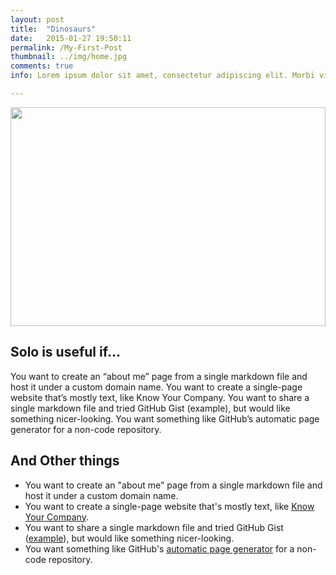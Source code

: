 ```yaml
---
layout: post
title:  "Dinosaurs"
date:   2015-01-27 19:50:11
permalink: /My-First-Post
thumbnail: ../img/home.jpg
comments: true
info: Lorem ipsum dolor sit amet, consectetur adipiscing elit. Morbi vitae bibendum nisi. Suspendisse tempus arcu vitae pretium convallis. Nullam urna enim, euismod nec ornare ut, iaculis non lacus. Cras sed dui feugiat, aliquam ligula cursus

---
```

 <img style="max-height:350px; width:100%" src="http://digital-art-gallery.com/oid/20/1400x788_5325_Classic_Cyberpunk_City_2d_sci_fi_rain_future_city_neon_cyberpunk_blade_runner_picture_image_digital_art.jpg">


## Solo is useful if…

 You want to create an “about me” page from a single markdown file and host it under a custom domain name.
 You want to create a single-page website that’s mostly text, like Know Your Company.
 You want to share a single markdown file and tried GitHub Gist (example), but would like something nicer-looking.
 You want something like GitHub’s automatic page generator for a non-code repository.

## And Other things

* You want to create an "about me" page from a single markdown file and host it under a custom domain name.
* You want to create a single-page website that's mostly text, like [Know Your Company](https://knowyourcompany.com/).
* You want to share a single markdown file and tried GitHub Gist ([example](https://gist.github.com/dypsilon/5819504)), but would like something nicer-looking.
* You want something like GitHub's [automatic page generator](http://pages.github.com/) for a non-code repository.
